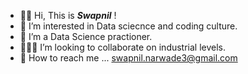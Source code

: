 - ✋🏻 Hi, This is ___Swapnil___ !
- 👀 I’m interested in Data sciecnce and coding culture.
- 🌱 I’m a Data Science practioner.
- 🙋🏻‍♂️ I’m looking to collaborate on industrial levels.
- 📩 How to reach me ... swapnil.narwade3@gmail.com

<!---
Now-Tiger/Now-Tiger is a ✨ special ✨ repository because its `README.md` (this file) appears on your GitHub profile.
You can click the Preview link to take a look at your changes.
--->
